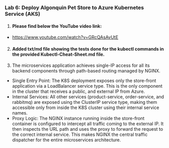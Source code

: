 ### Lab 6: Deploy Algonquin Pet Store to Azure Kubernetes Service (AKS)

1. #### Please find below the YouTube video link:

- https://www.youtube.com/watch?v=GRcQAsAvUtE

2. #### Added txt/md file showing the tests done for the kubectl commands in the provided Kubectl-Cheat-Sheet.md file.

3. The microservices application achieves single-IP access for all its backend components through path-based routing managed by NGINX.
- Single Entry Point: The K8S deployment exposes only the store-front application via a LoadBalancer service type. This is the only component in the cluster that receives a public, and external IP from Azure.
- Internal Services: All other services (product-service, order-service, and rabbitmq) are exposed using the ClusterIP service type, making them accessible only from inside the K8S cluster using their internal service names.
- Proxy Logic: The NGINX instance running inside the store-front container is configured to intercept all traffic coming to the external IP. It then inspects the URL path and uses the proxy to forward the request to the correct internal service. This makes NGINX the central traffic dispatcher for the entire microservices architecture.
